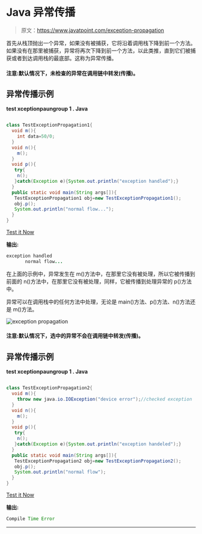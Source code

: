 # Java 异常传播

> 原文：<https://www.javatpoint.com/exception-propagation>

首先从栈顶抛出一个异常，如果没有被捕获，它将沿着调用栈下降到前一个方法。如果没有在那里被捕获，异常将再次下降到前一个方法，以此类推，直到它们被捕获或者到达调用栈的最底部。这称为异常传播。

#### 注意:默认情况下，未检查的异常在调用链中转发(传播)。

## 异常传播示例

**test xceptionpaungroup 1 . Java**

```java

class TestExceptionPropagation1{
  void m(){
    int data=50/0;
  }
  void n(){
    m();
  }
  void p(){
   try{
    n();
   }catch(Exception e){System.out.println("exception handled");}
  }
  public static void main(String args[]){
   TestExceptionPropagation1 obj=new TestExceptionPropagation1();
   obj.p();
   System.out.println("normal flow...");
  }
}

```

[Test it Now](https://www.javatpoint.com/opr/test.jsp?filename=TestExceptionPropagation1)

**输出:**

```java
exception handled
       normal flow...

```

在上面的示例中，异常发生在 m()方法中，在那里它没有被处理，所以它被传播到前面的 n()方法中，在那里它没有被处理，同样，它被传播到处理异常的 p()方法中。

异常可以在调用栈中的任何方法中处理，无论是 main()方法、p()方法、n()方法还是 m()方法。

![exception propagation](../img/2b0a5a783fd7e1c2936c7334ff7e380e.png)

#### 注意:默认情况下，选中的异常不会在调用链中转发(传播)。

## 异常传播示例

**test xceptionpaungroup 1 . Java**

```java

class TestExceptionPropagation2{
  void m(){
    throw new java.io.IOException("device error");//checked exception
  }
  void n(){
    m();
  }
  void p(){
   try{
    n();
   }catch(Exception e){System.out.println("exception handeled");}
  }
  public static void main(String args[]){
   TestExceptionPropagation2 obj=new TestExceptionPropagation2();
   obj.p();
   System.out.println("normal flow");
  }
}

```

[Test it Now](https://www.javatpoint.com/opr/test.jsp?filename=TestExceptionPropagation2)

**输出:**

```java
Compile Time Error

```

* * *